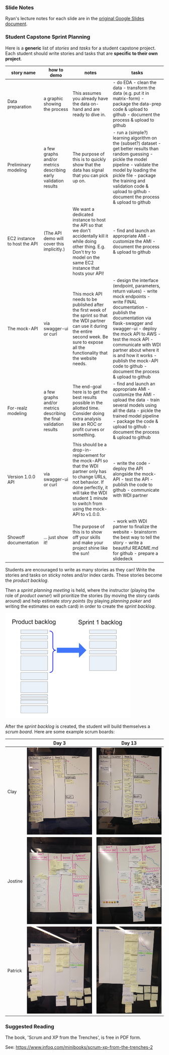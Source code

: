 
### Slide Notes

Ryan's lecture notes for each slide are in the [original Google Slides document](https://docs.google.com/a/galvanize.com/presentation/d/1eT1KkCAmcTigXqQy6eMM7NzfVNby_SvASszQySRgcbU/edit?usp=sharing).


### Student Capstone Sprint Planning

Here is a __generic__ list of _stories_ and _tasks_ for a student capstone project. Each student should write stories and tasks that are __specific to their own project__.

| story name                   | how to demo                                                         | notes                                                                                                                                                                                                                      | tasks                                                                                                                                                                                                                                                                                                                                                                           |
|------------------------------|---------------------------------------------------------------------|----------------------------------------------------------------------------------------------------------------------------------------------------------------------------------------------------------------------------|---------------------------------------------------------------------------------------------------------------------------------------------------------------------------------------------------------------------------------------------------------------------------------------------------------------------------------------------------------------------------------|
| Data preparation             | a graphic showing the process                                       | This assumes you already have the data on-hand and are ready to dive in.                                                                                                                                                   | - do EDA - clean the data - transform the data (e.g. put it in matrix-form) - package the data-prep code & upload to github - document the process & upload to github                                                                                                                                                                                                           |
| Preliminary modeling         | a few graphs and/or metrics describing early validation results     | The purpose of this is to quickly show that the data has signal that you can pick up on.                                                                                                                                   | - run a (simple?) learning algorithm on the (subset?) dataset - get better results than random guessing - pickle the model pipeline - validate the model by loading the pickle file - package the training and validation code & upload to github - document the process & upload to github                                                                                     |
| EC2 instance to host the API | (The API demo will cover this implicitly.)                          | We want a dedicated instance to host the API so that we don't accidentally kill it while doing other thing. E.g. Don't try to model on the same EC2 instance that hosts your API!                                          | - find and launch an appropriate AMI - customize the AMI - document the process & upload to github                                                                                                                                                                                                                                                                              |
| The mock-API                 | via swagger-ui or curl                                              | This mock API needs to be published after the first week of the sprint so that the WDI partner can use it during the entire second week. Be sure to expose all the functionality that the website needs.                   | - design the interface (endpoint, parameters, return values) - write mock endpoints - write FINAL documentation - publish the documentation via flask-swagger and swagger-ui - deploy the mock API to AWS - test the mock API - communicate with WDI partner about where it is and how it works - publish the mock-API code to github - document the process & upload to github |
| For-realz modeling           | a few graphs and/or metrics describing the final validation results | The end-goal here is to get the best results possible in the allotted time. Consider doing extra analysis like an ROC or profit curves or something.                                                                       | - find and launch an appropriate AMI - customize the AMI - upload the data - train several models using all the data - pickle the trained model pipeline - package the code & upload to github - document the process & upload to github                                                                                                                                        |
| Version 1.0.0 API            | via swagger-ui or curl                                              | This should be a drop-in-replacement for the mock-API so that the WDI partner only has to change URLs, not behavior. If done perfectly, it will take the WDI student 1 minute to switch from using the mock-API to v1.0.0. | - write the code - deploy the API alongside the mock-API - test the API - publish the code to github - communicate with WDI partner                                                                                                                                                                                                                                             |
| Showoff documentation        | ... just show it!                                                   | The purpose of this is to show off your skills and make your project shine like the sun!                                                                                                                                   | - work with WDI partner to finalize the website - brainstorm the best way to tell the story - write a beautiful README.md for github - prepare a slidedeck                                                                                                                                                                                                                      |
Students are encouraged to write as many stories as they can! Write the stories and tasks on sticky notes and/or index cards. These stories become the _product backlog_.

Then a _sprint planning meeting_ is held, where the instructor (playing the role of _product owner_) will prioritize the stories (by moving the story cards around) and help estimate _story points_ (by playing _planning poker_ and writing the estimates on each card) in order to create the _sprint backlog_.

![Product Backlog to Sprint Backlog](images/sprint_planning.png)

After the _sprint backlog_ is created, the student will build themselves a _scrum board_. Here are some example scrum boards:

|         | Day 3 | Day 13 |
|---------|-------|--------|
| Clay    | <img src="images/clay_day3.JPG"> | <img src="images/clay_day13.JPG"> |
| Jostine | <img src="images/jostine_day3.JPG"> | <img src="images/jostine_day13.JPG"> |
| Patrick | <img src="images/pat_day3.JPG"> | <img src="images/pat_day13.JPG"> |

### Suggested Reading

The book, 'Scrum and XP from the Trenches', is free in PDF form.

See: https://www.infoq.com/minibooks/scrum-xp-from-the-trenches-2
